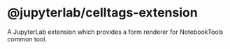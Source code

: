 # @jupyterlab/celltags-extension

A JupyterLab extension which provides a form renderer for NotebookTools common tool.
